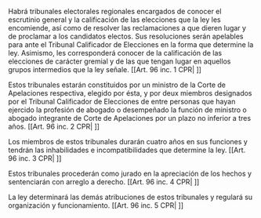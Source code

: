 Habrá tribunales electorales regionales encargados de conocer el escrutinio general y la calificación de las elecciones que la ley les encomiende, así como de resolver las reclamaciones a que dieren lugar y de proclamar a los candidatos electos. Sus resoluciones serán apelables para ante el Tribunal Calificador de Elecciones en la forma que determine la ley. Asimismo, les corresponderá conocer de la calificación de las elecciones de carácter gremial y de las que tengan lugar en aquellos grupos intermedios que la ley señale. [[Art. 96 inc. 1 CPR| ]]

Estos tribunales estarán constituidos por un ministro de la Corte de Apelaciones respectiva, elegido por ésta, y por deux miembros designados por el Tribunal Calificador de Elecciones de entre personas que hayan ejercido la profesión de abogado o desempeñado la función de ministro o abogado integrante de Corte de Apelaciones por un plazo no inferior a tres años. [[Art. 96 inc. 2 CPR| ]]

Los miembros de estos tribunales durarán cuatro años en sus funciones y tendrán las inhabilidades e incompatibilidades que determine la ley. [[Art. 96 inc. 3 CPR| ]]

Estos tribunales procederán como jurado en la apreciación de los hechos y sentenciarán con arreglo a derecho. [[Art. 96 inc. 4 CPR| ]]

La ley determinará las demás atribuciones de estos tribunales y regulará su organización y funcionamiento. [[Art. 96 inc. 5 CPR| ]]